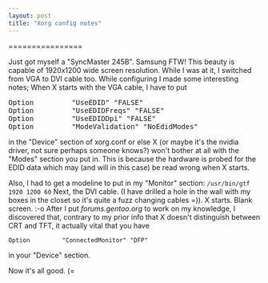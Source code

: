 ```yaml
---
layout: post
title: "Xorg config notes"
---
```


================

Just got myself a "SyncMaster 245B". Samsung FTW! This beauty is capable of 1920x1200 wide screen resolution. While I was at it, I switched from VGA to DVI cable too. While configuring I made some interesting notes; 
When X starts with the VGA cable, I have to put
<pre>
Option         "UseEDID" "FALSE"
Option         "UseEDIDFreqs" "FALSE"
Option         "UseEDIDDpi" "FALSE"
Option         "ModeValidation" "NoEdidModes"
</pre>

in the "Device" section of xorg.conf or else X (or maybe it's the nvidia driver, not sure perhaps someone knows?) won't bother at all with the "Modes" section you put in. This is because the hardware is probed for the EDID data which may (and will in this case) be read wrong when X starts. 

Also, I had to get a modeline to put in my "Monitor" section:
``/usr/bin/gtf 1920 1200 60`` Next, the DVI cable. (I have drilled a hole in the wall with my boxes in the closet so it's quite a fuzz changing cables =)). X starts. Blank screen. :-o
After I put <cite>forums.gentoo.org</cite> to work on my knowledge, I discovered that, contrary to my prior info that X doesn't distinguish between CRT and TFT, it actually vital that you have

    Option         "ConnectedMonitor" "DFP"

in your "Device" section. 

Now it's all good. (=</p>